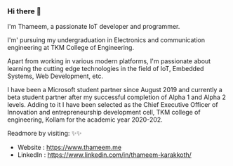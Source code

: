 ### Hi there 👋
I'm Thameem, a passionate IoT developer and programmer.

I'm' pursuing my undergraduation in Electronics and communication engineering at TKM College of Engineering.

Apart from working in various modern platforms, I'm passionate about learning the cutting edge technologies in the field of IoT, Embedded Systems, Web Development, etc.

I have been a Microsoft student partner since August 2019 and currently a beta student partner after my successful completion of Alpha 1 and Alpha 2 levels. Adding to it I have been selected as the Chief Executive Officer of Innovation and entrepreneurship development cell, TKM college of engineering, Kollam for the academic year 2020-202.

Readmore by visiting: ✨✨
- Website : https://www.thameem.me
- LinkedIn : https://www.linkedin.com/in/thameem-karakkoth/
<!--
**thameemk612/thameemk612** is a ✨ _special_ ✨ repository because its `README.md` (this file) appears on your GitHub profile.

Here are some ideas to get you started:

- 🔭 I’m currently working on ...
- 🌱 I’m currently learning ...
- 👯 I’m looking to collaborate on ...
- 🤔 I’m looking for help with ...
- 💬 Ask me about ...
- 📫 How to reach me: ...
- 😄 Pronouns: ...
- ⚡ Fun fact: ...
-->
